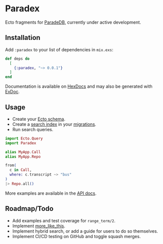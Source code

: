 # Paradex

Ecto fragments for [ParadeDB](https://www.paradedb.com/), currently under active development.

## Installation

Add `:paradex` to your list of dependencies in `mix.exs`:

<!-- BEGIN: VERSION -->
```elixir
def deps do
  [
    {:paradex, "~> 0.0.1"}
  ]
end
```
<!-- END: VERSION -->

Documentation is available on [HexDocs](https://hexdocs.pm/paradex/readme.html) and may also be generated with [ExDoc](https://github.com/elixir-lang/ex_doc).

## Usage

* Create your [Ecto schema](https://github.com/Moosieus/paradex/blob/main/test/support/paradex_app/call.ex).
* Create a [search index](https://docs.paradedb.com/documentation/indexing/create_index) in your [migrations](https://github.com/Moosieus/paradex/blob/main/priv/repo/migrations/20241013014316_setup.exs).
* Run search queries.

```elixir
import Ecto.Query
import Paradex

alias MyApp.Call
alias MyApp.Repo

from(
  c in Call,
  where: c.transcript ~> "bus"
)
|> Repo.all()
```

More examples are available in the [API docs](https://hexdocs.pm/paradex/Paradex.html).

## Roadmap/Todo

* Add examples and test coverage for `range_term/2`.
* Implement [more_like_this](https://docs.paradedb.com/documentation/advanced/specialized/more_like_this).
* Implement hybrid search, or add a guide for users to do so themselves.
* Implement CI/CD testing on GitHub and toggle squash merges.
